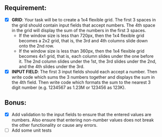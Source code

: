 ## Requirement:

- [x] **GRID**: Your task will be to create a 1x4 flexible grid. The first 3 spaces in the grid should contain input fields that accept numbers. The 4th space in the grid will display the sum of the numbers in the first 3 spaces.
  - If the window size is less than 720px, then the 1x4 flexible grid becomes a 2x2 grid, that is, the 3rd and 4th columns slide down onto the 2nd row.
  - If the window size is less than 360px, then the 1x4 flexible grid becomes 4x1 grid, that is, each column slides under the one before it. The 2nd column slides under the 1st, the 3rd slides under the 2nd, and the 4th slides under the 3rd.
- [x] **INPUT FIELD**: The first 3 input fields should each accept a number. Then write code which sums the 3 numbers together and displays the sum in the 4th field. Then write code which formats the sum to the nearest 3 digit number (e.g. 1234567 as 1.23M or 123456 as 123K).

## Bonus:

- [x] Add validation to the input fields to ensure that the entered values are numbers. Also ensure that entering non-number values does not break the other functionality or cause any errors.
- [ ] Add some unit tests
